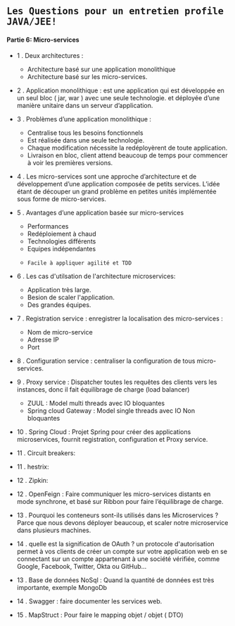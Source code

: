 ## <samp>Les Questions pour un entretien profile JAVA/JEE!</samp>

#### Partie 6: Micro-services

- 1 .	Deux architectures :
  *  Architecture basé sur une application monolithique 
  *  Architecture basé sur les micro-services.

- 2 .	Application monolithique : est une application qui est développée en un seul bloc ( jar, war )  avec une seule technologie. et déployée d’une manière unitaire dans un serveur d’application.

- 3 .	Problèmes d’une application monolithique : 
  *  Centralise tous les besoins fonctionnels
  *  Est réalisée dans une seule technologie. 
  *  Chaque modification nécessite la redéployèrent de toute application.
  *  Livraison en bloc, client attend beaucoup de temps pour commencer à voir les premières versions.

- 4 .	Les micro-services sont une approche d’architecture et de développement d’une application composée de petits services. L’idée étant de découper un grand problème en petites unités implémentée sous forme de micro-services.

- 5 .	Avantages d’une application basée sur micro-services
  *  Performances
  *  Redéploiement à chaud
  *  Technologies différents
  *  Equipes indépendantes
  * 	Facile à appliquer agilité et TDD

- 6 . Les cas d'utilsation de l'architecture microservices: 
  *  Application très large.
  *  Besion de scaler l'application.
  *  Des grandes équipes.

- 7 .	Registration service : enregistrer la localisation des micro-services :
  *  Nom de micro-service
  *  Adresse IP
  *  Port

- 8 .	Configuration service : centraliser la configuration de tous micro-services.

- 9 .	Proxy service : Dispatcher toutes les requêtes des clients vers les instances, donc il fait équilibrage de charge (load balancer)
  *  ZUUL : Model multi threads avec IO bloquantes
  *  Spring cloud Gateway : Model single threads avec IO Non bloquantes

- 10 .	Spring Cloud : Projet Spring pour créer des applications microservices, fournit registration, configuration et Proxy service.

- 11 . Circuit breakers:

- 11 . hestrix:

- 12 . Zipkin: 

- 12 .	OpenFeign : Faire communiquer les micro-services distants en mode synchrone, et basé sur Ribbon pour faire l’équilibrage de charge.

- 13 . Pourquoi les conteneurs sont-ils utilisés dans les Microservices ? Parce que nous devons déployer beaucoup, et scaler notre microservice dans plusieurs machines.

- 14 . quelle est la signification de OAuth ?  un protocole d'autorisation permet à vos clients de créer un compte sur votre application web en se connectant sur un compte appartenant à une société vérifiée, comme Google, Facebook, Twitter, Okta ou GitHub...

- 13 .	Base de données NoSql : Quand la quantité de données est très importante, exemple MongoDb

- 14 .	Swagger : faire documenter les services web.

- 15 .	MapStruct : Pour faire le mapping objet / objet ( DTO)
